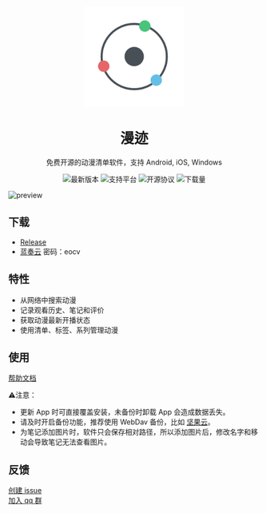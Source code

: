 

<div align="center">
  <img width="200" src="./assets/images/logo-round.png" alt="漫迹"/>
</div>

<h1 align="center">漫迹</h1>

<p align="center">免费开源的动漫清单软件，支持 Android, iOS, Windows</p>

<div align="center">

![最新版本](https://img.shields.io/github/v/release/linyi102/anime_trace) ![支持平台](https://img.shields.io/badge/support%20platform-android%20%7C%20ios%20%7C%20window-green) ![开源协议](https://img.shields.io/github/license/linyi102/anime_trace) ![下载量](https://img.shields.io/github/downloads/linyi102/anime_trace/total)

</div>

<img alt="preview" src="https://github.com/user-attachments/assets/91c9e722-25e1-4083-bdbf-d9e6da075a2f" />

## 下载

- [Release](https://github.com/linyi102/anime_trace/releases/latest)
- [蓝奏云](https://wwc.lanzouw.com/b01uyqcrg?password=eocv) 密码：eocv

## 特性

- 从网络中搜索动漫
- 记录观看历史、笔记和评价
- 获取动漫最新开播状态
- 使用清单、标签、系列管理动漫

## 使用
[帮助文档](https://www.yuque.com/linyi517/fzfxr0)

⚠️注意：
- 更新 App 时可直接覆盖安装，未备份时卸载 App 会造成数据丢失。
- 请及时开启备份功能，推荐使用 WebDav 备份，比如 [坚果云](https://help.jianguoyun.com/?p=2064)。
- 为笔记添加图片时，软件只会保存相对路径，所以添加图片后，修改名字和移动会导致笔记无法查看图片。

## 反馈

[创建 issue](https://github.com/linyi102/anime_trace/issues/new)
<br>
[加入 qq 群](https://qun.qq.com/universal-share/share?ac=1&authKey=%2Bi9VFwcCiXfXzhBlt4ac%2Bt51fbGLQIUcNc2C9D7spE7ftJ1ll60Rs722S8sdssJc&busi_data=eyJncm91cENvZGUiOiI0MTQyMjY5MDgiLCJ0b2tlbiI6IktqdkdtcS9DRTkrblgyQ2RXUEYyRytTeUUxeUJaQjdSV2FsWVdpVndXaTB5eEtIcmQ5Z2s4b05wU3VObUNzdzkiLCJ1aW4iOiIxMTU4MDI5MjcxIn0%3D&data=HvhcClj3Y226xhTZer9EeSJBySGTZzuo296fAiXAxzD88nTPH6Zs-L1UNpAjQ9PsOxVrRJqg2mxv-_GHEZiBOQ&svctype=4&tempid=h5_group_info)

